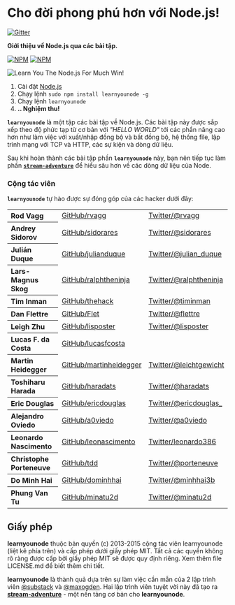 # Cho đời phong phú hơn với Node.js!

[![Gitter](https://badges.gitter.im/Join%20Chat.svg)](https://gitter.im/nodeschool/discussions?utm_source=badge&utm_medium=badge&utm_campaign=pr-badge&utm_content=badge)

**Giới thiệu về Node.js qua các bài tập.**

[![NPM](https://nodei.co/npm/learnyounode.png?downloads=true&&downloadRank=true&stars=true)](https://nodei.co/npm/learnyounode/) [![NPM](https://nodei.co/npm-dl/learnyounode.png?months=3&height=3)](https://nodei.co/npm/learnyounode/)

![Learn You The Node.js For Much Win!](https://raw.github.com/rvagg/learnyounode/master/learnyounode.png)

  1. Cài đặt [Node.js](http://nodejs.org/)
  2. Chạy lệnh `sudo npm install learnyounode -g`
  3. Chạy lệnh `learnyounode`
  4. **.. Nghiệm thu!**

<b><code>learnyounode</code></b> là một tập các bài tập về Node.js. Các bài tập này được sắp xếp theo độ phức tạp từ cơ bản với *"HELLO WORLD"* tới các phần nâng cao hơn như làm việc với xuất/nhập đồng bộ và bất đồng bộ, hệ thống file, lập trình mạng với TCP và HTTP, các sự kiện và dòng dữ liệu.

Sau khi hoàn thành các bài tập phần <b><code>learnyounode</code></b> này, bạn nên tiếp tục làm phần  <b><code>[stream-adventure](https://github.com/substack/stream-adventure)</code></b> để hiểu sâu hơn về các dòng dữ liệu của Node.

### Cộng tác viên

<b><code>learnyounode</code></b> tự hào được sự đóng góp của các hacker dưới đây:

<table><tbody>
<tr><th align="left">Rod Vagg</th><td><a href="https://github.com/rvagg">GitHub/rvagg</a></td><td><a href="http://twitter.com/rvagg">Twitter/@rvagg</a></td></tr>
<tr><th align="left">Andrey Sidorov</th><td><a href="https://github.com/sidorares">GitHub/sidorares</a></td><td><a href="http://twitter.com/sidorares">Twitter/@sidorares</a></td></tr>
<tr><th align="left">Julián Duque</th><td><a href="https://github.com/julianduque">GitHub/julianduque</a></td><td><a href="http://twitter.com/julian_duque">Twitter/@julian_duque</a></td></tr>
<tr><th align="left">Lars-Magnus Skog</th><td><a href="https://github.com/ralphtheninja">GitHub/ralphtheninja</a></td><td><a href="http://twitter.com/ralphtheninja">Twitter/@ralphtheninja</a></td></tr>
<tr><th align="left">Tim Inman</th><td><a href="https://github.com/thehack">GitHub/thehack</a></td><td><a href="http://twitter.com/timinman">Twitter/@timinman</a></td></tr>
<tr><th align="left">Dan Flettre</th><td><a href="https://github.com/Flet">GitHub/Flet</a></td><td><a href="http://twitter.com/flettre">Twitter/@flettre</a></td></tr>
<tr><th align="left">Leigh Zhu</th><td><a href="https://github.com/lisposter">GitHub/lisposter</a></td><td><a href="http://twitter.com/lisposter">Twitter/@lisposter</a></td></tr>
<tr><th align="left">Lucas F. da Costa</th><td><a href="https://github.com/lucasfcosta">GitHub/lucasfcosta</a></td><td></td></tr>
<tr><th align="left">Martin Heidegger</th><td><a href="https://github.com/martinheidegger">GitHub/martinheidegger</a></td><td><a href="http://twitter.com/leichtgewicht">Twitter/@leichtgewicht</a></td></tr>
<tr><th align="left">Toshiharu Harada</th><td><a href="https://github.com/haradats">GitHub/haradats</a></td><td><a href="http://twitter.com/haradats">Twitter/@haradats</a></td></tr>
<tr><th align="left">Eric Douglas</th><td><a href="https://github.com/ericdouglas">GitHub/ericdouglas</a></td><td><a href="http://twitter.com/ericdouglas_">Twitter/@ericdouglas_</a></td></tr>
<tr><th align="left">Alejandro Oviedo</th><td><a href="https://github.com/a0viedo">GitHub/a0viedo</a></td><td><a href="http://twitter.com/a0viedo">Twitter/@a0viedo</a></td></tr>
<tr><th align="left">Leonardo Nascimento</th><td><a href="https://github.com/leonascimento">GitHub/leonascimento</a></td><td><a href="http://twitter.com/leonardo386">Twitter/leonardo386</a></td></tr>
<tr><th align="left">Christophe Porteneuve</th><td><a href="https://github.com/tdd">GitHub/tdd</a></td><td><a href="http://twitter.com/porteneuve">Twitter/@porteneuve</a></td></tr>
<tr><th align="left">Do Minh Hai</th><td><a href="https://github.com/dominhhai">GitHub/dominhhai</a></td><td><a href="http://twitter.com/minhhai3b">Twitter/@minhhai3b</a></td></tr>
<tr><th align="left">Phung Van Tu</th><td><a href="https://github.com/minatu2d">GitHub/minatu2d</a></td><td><a href="http://twitter.com/minatu2d">Twitter/@minatu2d</a></td></tr>
</tbody></table>

## Giấy phép

**learnyounode** thuộc bản quyền (c) 2013-2015 cộng tác viên learnyounode (liệt kê phía trên) và cấp phép dưới giấy phép MIT. Tất cả các quyền không rõ ràng được cấp bởi giấy phép MIT sẽ được quy định riêng. Xem thêm file LICENSE.md để biết thêm chi tiết.

**learnyounode** là thành quả dựa trên sự làm việc cần mẫn của 2 lập trình viên [@substack](https://github.com/substack) và [@maxogden](https://github.com/maxogden). Hai lập trình viên tuyệt vời này đã tạo ra **[stream-adventure](https://github.com/substack/stream-adventure)** - một nền tảng cơ bản cho **learnyounode**.
